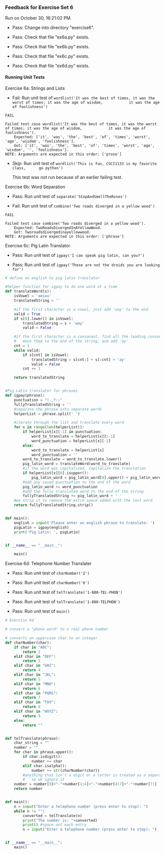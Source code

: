 ### Feedback for Exercise Set 6

Run on October 30, 16:21:02 PM.

+ Pass: Change into directory "exercise6".

+ Pass: Check that file "ex6a.py" exists.

+ Pass: Check that file "ex6b.py" exists.

+ Pass: Check that file "ex6c.py" exists.

+ Pass: Check that file "ex6d.py" exists.

#### Running Unit Tests

Exercise 6a: Strings and Lists

+ Fail: Run unit test of `wordlist('It was the best of times, it was the worst of times; it was the age of wisdom,            it was the age of foolishness')`
```
FAIL 

Failed test case wordlist('It was the best of times, it was the worst of times; it was the age of wisdom,            it was the age of foolishness').
    Expected: ['it', 'was', 'the', 'best', 'of', 'times', 'worst', 'age', 'wisdom', 'foolishness'].
    Got: ['it', 'was', 'the', 'best', 'of', 'times', 'worst', 'age', 'wisdom', '', 'foolishness'].
NOTE: Arguments are expected in this order: ['prose']
```

+ Skip: Run unit test of `wordlist('This is fun, CSCI1133 is my favorite class,      go python')`

  This test was not run because of an earlier failing test.

Exercise 6b: Word Separation

+ Pass: Run unit test of `separate('StopAndSmellTheRoses')`

+ Fail: Run unit test of `combine('Two roads diverged in a yellow wood')`
```
FAIL 

Failed test case combine('Two roads diverged in a yellow wood').
    Expected: TwoRoadsDivergedInAYellowWood.
    Got: Tworoadsdivergedinayellowwood.
NOTE: Arguments are expected in this order: ['phrase']
```

Exercise 6c: Pig Latin Translator

+ Pass: Run unit test of `igpay('I can speak pig latin, can you?')`

+ Pass: Run unit test of `igpay('These are not the droids you are looking for')`
```python
# define an english to pig latin translator

#helper function for igpay to do one word at a time
def translateWord(s):
    isVowel = 'aeiou'
    translatedString = ''

    #if the first character is a vowel, just add 'way' to the end
    valid = True
    if s[0].lower() in isVowel:
        translatedString = s + 'way'
        valid = False

    #if the first character is a consonant, find all the leading consonants,
    #   move them to the end of the string, and add 'ay'
    cnt = 1
    while valid:
        if s[cnt] in isVowel:
            translatedString = s[cnt:] + s[:cnt] + 'ay'
            valid = False
        cnt += 1

    return translatedString


#Pig Latin translator for phrases
def igpay(phrase):
    punctuation = "!.,?:;"
    fullyTranslatedString = ''
    #separate the phrase into separate words
    helperList = phrase.split(' ')

    #iterate through the list and translate every word
    for x in range(len(helperList)):
        if helperList[x][-1] in punctuation:
            word_to_translate = helperList[x][:-1]
            word_punctuation = helperList[x][-1]
        else:
            word_to_translate = helperList[x]
            word_punctuation = ''
        word_to_translate = word_to_translate.lower()
        pig_latin_word = translateWord(word_to_translate)
        #if the word was capitalized, capitalize the translation
        if helperList[x][0].isupper():
            pig_latin_word = pig_latin_word[0].upper() + pig_latin_word[1:]
        #add any saved punctuation to the end of the word
        pig_latin_word += word_punctuation
        #add the fully translated word to the end of the string
        fullyTranslatedString += pig_latin_word + ' '
    #we strip it to remove the extra space added with the last word
    return fullyTranslatedString.strip()


def main():
    english = input('Please enter an english phrase to translate: ')
    pigLatin = igpay(english)
    print('Pig Latin: ', pigLatin)


if __name__ == "__main__":

    main()

```

Exercise 6d: Telephone Number Translater

+ Pass: Run unit test of `charNumber('Z')`

+ Pass: Run unit test of `charNumber('6')`

+ Pass: Run unit test of `telTranslate('1-800-TEL-PHON')`

+ Pass: Run unit test of `telTranslate('1-800-TELPHON')`

+ Pass: Run unit test of `main()`
```python
# Exercise 6d

# convert a "phone word" to a real phone number

# converts an uppercase char to an integer
def charNumber(char):
    if char in "ABC":
        return 2
    elif char in "DEF":
        return 3
    elif char in "GHI":
        return 4
    elif char in "JKL":
        return 5
    elif char in "MNO":
        return 6
    elif char in "PQRS":
        return 7
    elif char in "TUV":
        return 8
    elif char in "WXYZ":
        return 9
    else:
        return ""


def telTranslate(phrase):
    char_string = ""
    number = ""
    for char in phrase.upper():
        if char.isdigit():
            number += char
        elif char.isalpha():
            number += str(charNumber(char))
        #anything that isn't a digit or a letter is treated as a separator,
        #   so we ignore it
    number = number[0]+"-"+number[1:4]+"-"+number[4:7]+"-"+number[7:]
    return number


def main():
    n = input("Enter a telephone number (press enter to stop): ")
    while n != "":
        converted = telTranslate(n)
        print("The number is: "+converted)
        print() #space out each entry
        n = input("Enter a telephone number (press enter to stop): ")


if __name__ == "__main__":
    main()

```


